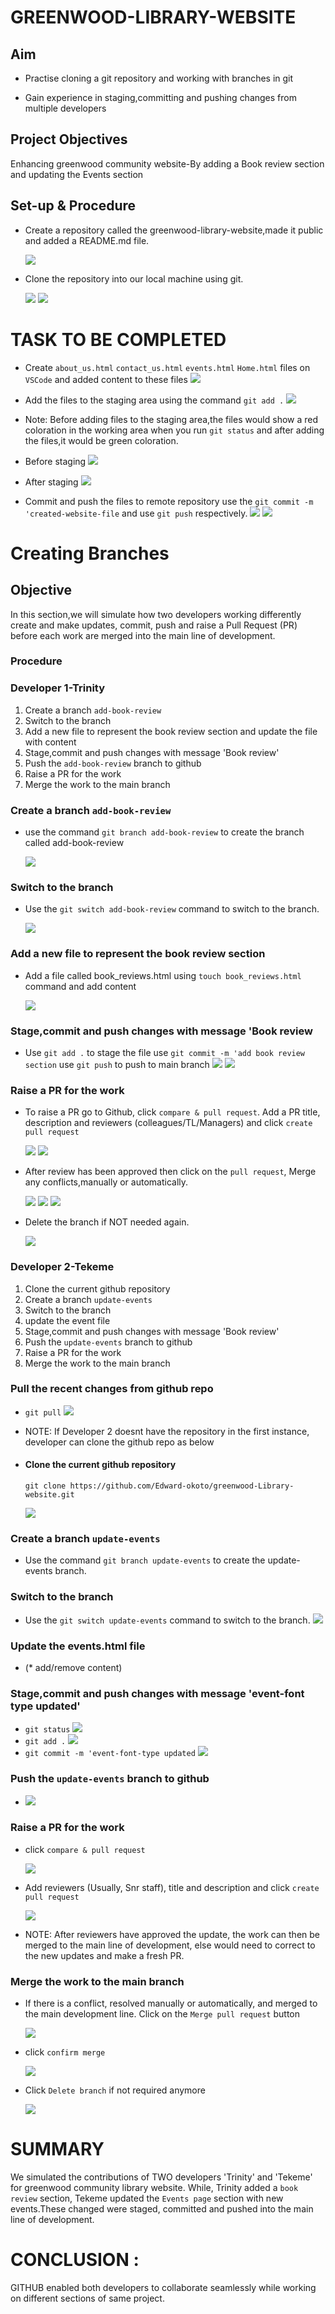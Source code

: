 # GREENWOOD-LIBRARY-WEBSITE

## Aim
* Practise cloning a git repository and working with branches in git

* Gain experience in staging,committing and pushing changes from multiple developers

## Project Objectives
Enhancing  greenwood community website-By adding a Book review section and updating the Events section

## Set-up & Procedure
 * Create a repository called the greenwood-library-website,made it public and added a README.md file.

   ![](./img/Greenwoodfirstrepo.png)

 * Clone the repository into our local machine using git.

     ![](./img/2.Gitclone-URL.png)
     ![](./img/03.GitcloneOnVSC.png)

 # TASK TO BE COMPLETED

 * Create `about_us.html`  `contact_us.html`  `events.html`  `Home.html` files on `VSCode` and added content to these files
![](./img/5.Other_SECTIONS_on_VSC.png)

 * Add the files to the staging area using the command `git add .`
   ![](./img/7.git%20add.png)

 * Note: Before adding files to the staging area,the files would show a red coloration in the working area when you run `git status` and after adding the files,it would be green coloration.

* Before staging
![](./img/7.red%20color%20for%20files.png)

* After staging
![](./img/9.green%20color.png)

 * Commit and push the files to remote repository
 use the `git commit -m 'created-website-file` and use `git push` respectively.
 ![](./img/11.Git%20commit.png) 
 ![](./img/10.Git%20push.png)



# Creating Branches

## Objective

 In this section,we will simulate how two developers working differently create and make updates, commit, push and raise a Pull Request (PR) before each work are merged into the main line of development. 

 ### Procedure

### Developer 1-Trinity
 1. Create a branch `add-book-review`
 2. Switch to the branch
 3. Add a new file to represent the book review section and  update the file with content
 5. Stage,commit and push changes with message 'Book review'
 6. Push the `add-book-review` branch to github
 7. Raise a PR for the work
 8. Merge the work to the main branch

 ### Create a branch `add-book-review`
* use the command `git branch add-book-review` to create the branch called add-book-review

  ![](./img/11.git-branch.png)

### Switch to the branch
   * Use the `git switch add-book-review` command to switch to the branch.

     ![](./img/12.git-switch.png)

### Add a new file to represent the book review section 
* Add a file called book_reviews.html using `touch book_reviews.html` command and add content

  ![](./img/13..new-branchfile.png)

###  Stage,commit and push changes with message 'Book review

* Use `git add .` to stage the file
use  `git commit -m 'add book review section`
use  `git push` to push to main branch
![](./img/15.gitcommitbranch.png)
![](./img/16..gitbranchpush.png)

### Raise a PR for the work
* To raise a PR go to Github, click  `compare & pull request`. Add a PR title, description and reviewers (colleagues/TL/Managers) and click `create pull request`
 
  ![](./img/17..PR.png)
  ![](./img/18..PR-number2.png)

* After review has been approved then click on the `pull request`,
Merge any conflicts,manually or automatically.

  ![](./img/19..MergePullRequest.png)
  ![](./img/21..confirmMerge.png)
  ![](./img/22.Merge-Success.png)

* Delete the branch if NOT needed again.

  ![](./img/23.DeleteBranch.png)

### Developer 2-Tekeme
 1. Clone the current github repository
 2. Create a branch `update-events`
 3. Switch to the branch
 4. update the event file 
 5. Stage,commit and push changes with message 'Book review'
 6. Push the `update-events` branch to github
 7. Raise a PR for the work
 8. Merge the work to the main branch

 ### Pull the recent changes from github repo
 * `git pull`
 ![](./img/DEV2.Gitpull.png)

 * NOTE: If Developer 2 doesnt have the repository in the first instance, developer can clone the github repo as below

* #### Clone the current github repository
  `git clone https://github.com/Edward-okoto/greenwood-Library-website.git`

  ![](./img/DEV2.Clone.png) 

### Create a branch `update-events`
  * Use the command `git branch update-events` to create the update-events branch.
 ### Switch to the branch
* Use the `git switch update-events` command to switch to the branch.
![](./img/DEV2.gitswtich.png)


### Update the events.html file 
* (* add/remove content)

### Stage,commit and push changes with message 'event-font type updated'
* `git status`
![](./img/DEV2.eventfileUpdated.png)
* `git add .`
![](./img/DEV2.Gitadd.png)
* `git commit -m 'event-font-type updated`
![](./img/DEV2.Gitcommit.png)

### Push the `update-events` branch to github
* ![](./img/DEV2.GitPush.png)

### Raise a PR for the work
* click `compare & pull request`

  ![](./img/DEV2.PR.png)

* Add reviewers (Usually, Snr staff), title and description and click `create pull request`

  ![](./img/DEV2.PR-add%20Reviewers.png)

* NOTE: After reviewers have approved the update, the work can then be merged to the main line of development, else would need to correct to the new updates and make a fresh PR.

### Merge the work to the main branch
* If there is a conflict, resolved manually or automatically, and merged to the main development line. Click on the  `Merge pull request` button
 
  ![](./img/DEV2.MergeConflict.png)

* click `confirm merge`

  ![](./img%20-%20Copy/21..confirmMerge.png)

* Click `Delete branch` if not required anymore

  ![](./img/DEV2.DeleteBranch.png)


# SUMMARY


We simulated the contributions of TWO developers 'Trinity' and 'Tekeme' for greenwood community library website. While, Trinity added a `book review` section, Tekeme updated the `Events page` section with new events.These changed were staged, committed and pushed into the main line of development.

# CONCLUSION : 
GITHUB enabled both developers to collaborate seamlessly while working on different sections of same project.



 
 



 
